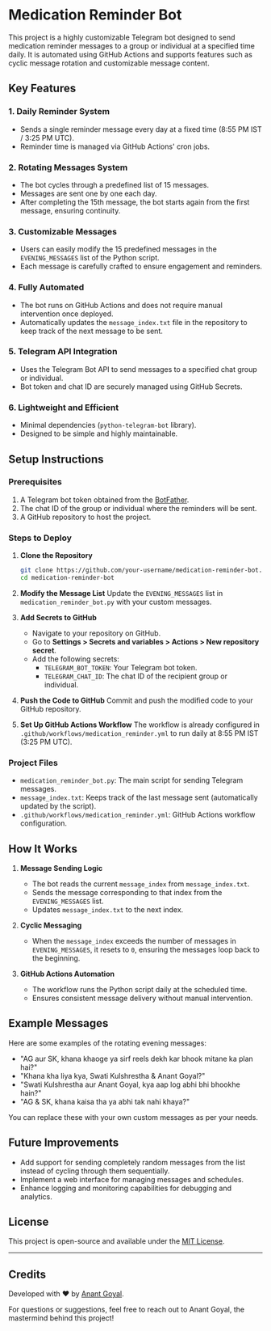# Medication Reminder Bot

This project is a highly customizable Telegram bot designed to send medication reminder messages to a group or individual at a specified time daily. It is automated using GitHub Actions and supports features such as cyclic message rotation and customizable message content.

## Key Features

### 1. **Daily Reminder System**
- Sends a single reminder message every day at a fixed time (8:55 PM IST / 3:25 PM UTC).
- Reminder time is managed via GitHub Actions' cron jobs.

### 2. **Rotating Messages System**
- The bot cycles through a predefined list of 15 messages.
- Messages are sent one by one each day.
- After completing the 15th message, the bot starts again from the first message, ensuring continuity.

### 3. **Customizable Messages**
- Users can easily modify the 15 predefined messages in the `EVENING_MESSAGES` list of the Python script.
- Each message is carefully crafted to ensure engagement and reminders.

### 4. **Fully Automated**
- The bot runs on GitHub Actions and does not require manual intervention once deployed.
- Automatically updates the `message_index.txt` file in the repository to keep track of the next message to be sent.

### 5. **Telegram API Integration**
- Uses the Telegram Bot API to send messages to a specified chat group or individual.
- Bot token and chat ID are securely managed using GitHub Secrets.

### 6. **Lightweight and Efficient**
- Minimal dependencies (`python-telegram-bot` library).
- Designed to be simple and highly maintainable.

## Setup Instructions

### Prerequisites
1. A Telegram bot token obtained from the [BotFather](https://core.telegram.org/bots#botfather).
2. The chat ID of the group or individual where the reminders will be sent.
3. A GitHub repository to host the project.

### Steps to Deploy

1. **Clone the Repository**
   ```bash
   git clone https://github.com/your-username/medication-reminder-bot.git
   cd medication-reminder-bot
   ```

2. **Modify the Message List**
   Update the `EVENING_MESSAGES` list in `medication_reminder_bot.py` with your custom messages.

3. **Add Secrets to GitHub**
   - Navigate to your repository on GitHub.
   - Go to **Settings > Secrets and variables > Actions > New repository secret**.
   - Add the following secrets:
     - `TELEGRAM_BOT_TOKEN`: Your Telegram bot token.
     - `TELEGRAM_CHAT_ID`: The chat ID of the recipient group or individual.

4. **Push the Code to GitHub**
   Commit and push the modified code to your GitHub repository.

5. **Set Up GitHub Actions Workflow**
   The workflow is already configured in `.github/workflows/medication_reminder.yml` to run daily at 8:55 PM IST (3:25 PM UTC).

### Project Files

- `medication_reminder_bot.py`: The main script for sending Telegram messages.
- `message_index.txt`: Keeps track of the last message sent (automatically updated by the script).
- `.github/workflows/medication_reminder.yml`: GitHub Actions workflow configuration.

## How It Works

1. **Message Sending Logic**
   - The bot reads the current `message_index` from `message_index.txt`.
   - Sends the message corresponding to that index from the `EVENING_MESSAGES` list.
   - Updates `message_index.txt` to the next index.

2. **Cyclic Messaging**
   - When the `message_index` exceeds the number of messages in `EVENING_MESSAGES`, it resets to `0`, ensuring the messages loop back to the beginning.

3. **GitHub Actions Automation**
   - The workflow runs the Python script daily at the scheduled time.
   - Ensures consistent message delivery without manual intervention.

## Example Messages
Here are some examples of the rotating evening messages:

- "AG aur SK, khana khaoge ya sirf reels dekh kar bhook mitane ka plan hai?"
- "Khana kha liya kya, Swati Kulshrestha & Anant Goyal?"
- "Swati Kulshrestha aur Anant Goyal, kya aap log abhi bhi bhookhe hain?"
- "AG & SK, khana kaisa tha ya abhi tak nahi khaya?"

You can replace these with your own custom messages as per your needs.

## Future Improvements
- Add support for sending completely random messages from the list instead of cycling through them sequentially.
- Implement a web interface for managing messages and schedules.
- Enhance logging and monitoring capabilities for debugging and analytics.

## License
This project is open-source and available under the [MIT License](LICENSE).

---

## **Credits**
Developed with ❤️ by [Anant Goyal](https://github.com/Anant-Goyal).

For questions or suggestions, feel free to reach out to Anant Goyal, the mastermind behind this project!
